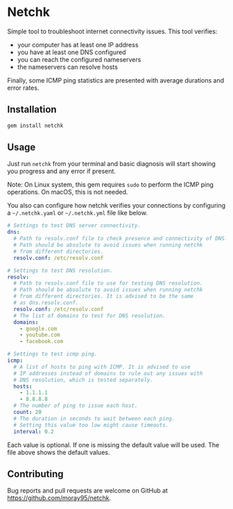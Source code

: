 # Netchk

Simple tool to troubleshoot internet connectivity issues. This tool verifies:

- your computer has at least one IP address
- you have at least one DNS configured
- you can reach the configured nameservers
- the nameservers can resolve hosts

Finally, some ICMP ping statistics are presented with average durations and error rates. 

## Installation

```sh
gem install netchk
```

## Usage

Just run `netchk` from your terminal and basic diagnosis will start showing you progress and
any error if present.

Note: On Linux system, this gem requires `sudo` to perform the ICMP ping operations. On macOS, this is not needed.

You also can configure how netchk verifies your connections by configuring a `~/.netchk.yaml` or `~/.netchk.yml` file
like below.

```yaml
# Settings to test DNS server connectivity.
dns:
  # Path to resolv.conf file to check presence and connectivity of DNS.
  # Path should be absolute to avoid issues when running netchk
  # from different directories.
  resolv.conf: /etc/resolv.conf

# Settings to test DNS resolution.
resolv:
  # Path to resolv.conf file to use for testing DNS resolution.
  # Path should be absolute to avoid issues when running netchk
  # from different directories. It is advised to be the same
  # as dns.resolv.conf.
  resolv.conf: /etc/resolv.conf
  # The list of domains to test for DNS resolution.
  domains:
    - google.com
    - youtube.com
    - facebook.com 

# Settings to test icmp ping.
icmp:
  # A list of hosts to ping with ICMP. It is advised to use
  # IP addresses instead of domains to rule out any issues with
  # DNS resolution, which is tested separately.
  hosts:
    - 1.1.1.1
    - 8.8.8.8
  # The number of ping to issue each host.
  count: 20
  # The duration in seconds to wait between each ping.
  # Setting this value too low might cause timeouts.
  interval: 0.2
```     

Each value is optional. If one is missing the default value will be used. The file above shows the default values.

## Contributing

Bug reports and pull requests are welcome on GitHub at https://github.com/moray95/netchk.
